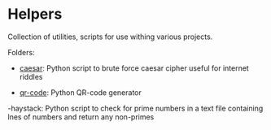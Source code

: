 # Helpers
Collection of utilities, scripts for use withing various projects.

Folders:

- [caesar](https://github.com/PavKmiec/Helpers/tree/main/caesar): 
  Python script to brute force caesar cipher
  useful for internet riddles

- [qr-code](https://github.com/PavKmiec/Helpers/tree/main/qr-code):
  Python QR-code generator
  
-haystack:
  Python script to check for prime numbers in a text file containing lnes of numbers and return any non-primes
